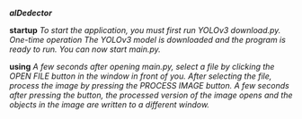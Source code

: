 **_alDedector_**


**startup**
*To start the application, you must first run YOLOv3 download.py. One-time operation The YOLOv3 model is downloaded and the program is ready to run. You can now start main.py.*


**using**
*A few seconds after opening main.py, select a file by clicking the OPEN FILE button in the window in front of you. After selecting the file, process the image by pressing the PROCESS IMAGE button. A few seconds after pressing the button, the processed version of the image opens and the objects in the image are written to a different window.*

